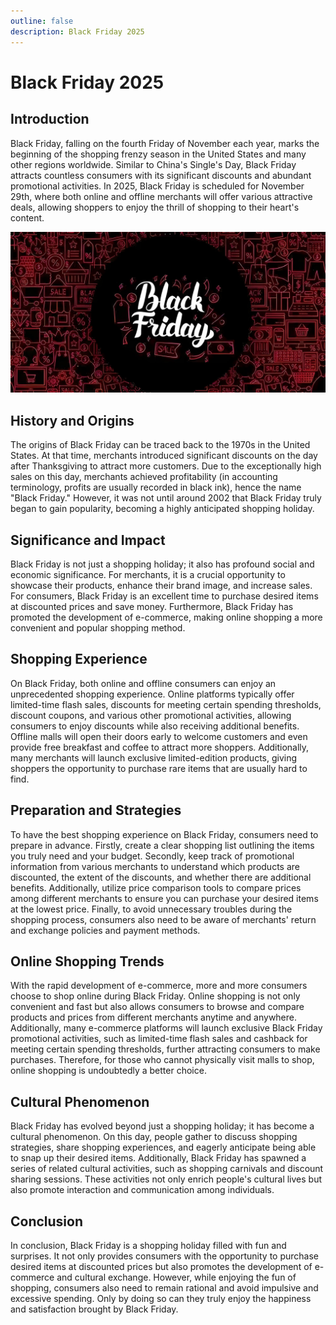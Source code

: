 ```yaml
---
outline: false
description: Black Friday 2025
---
```


# Black Friday 2025

## Introduction

Black Friday, falling on the fourth Friday of November each year, marks the beginning of the shopping frenzy season in the United States and many other regions worldwide. Similar to China's Single's Day, Black Friday attracts countless consumers with its significant discounts and abundant promotional activities. In 2025, Black Friday is scheduled for November 29th, where both online and offline merchants will offer various attractive deals, allowing shoppers to enjoy the thrill of shopping to their heart's content.

![Black Friday 2025](/images/black-friday-2025.jpg)

## History and Origins

The origins of Black Friday can be traced back to the 1970s in the United States. At that time, merchants introduced significant discounts on the day after Thanksgiving to attract more customers. Due to the exceptionally high sales on this day, merchants achieved profitability (in accounting terminology, profits are usually recorded in black ink), hence the name "Black Friday." However, it was not until around 2002 that Black Friday truly began to gain popularity, becoming a highly anticipated shopping holiday.

## Significance and Impact

Black Friday is not just a shopping holiday; it also has profound social and economic significance. For merchants, it is a crucial opportunity to showcase their products, enhance their brand image, and increase sales. For consumers, Black Friday is an excellent time to purchase desired items at discounted prices and save money. Furthermore, Black Friday has promoted the development of e-commerce, making online shopping a more convenient and popular shopping method.

## Shopping Experience

On Black Friday, both online and offline consumers can enjoy an unprecedented shopping experience. Online platforms typically offer limited-time flash sales, discounts for meeting certain spending thresholds, discount coupons, and various other promotional activities, allowing consumers to enjoy discounts while also receiving additional benefits. Offline malls will open their doors early to welcome customers and even provide free breakfast and coffee to attract more shoppers. Additionally, many merchants will launch exclusive limited-edition products, giving shoppers the opportunity to purchase rare items that are usually hard to find.

## Preparation and Strategies

To have the best shopping experience on Black Friday, consumers need to prepare in advance. Firstly, create a clear shopping list outlining the items you truly need and your budget. Secondly, keep track of promotional information from various merchants to understand which products are discounted, the extent of the discounts, and whether there are additional benefits. Additionally, utilize price comparison tools to compare prices among different merchants to ensure you can purchase your desired items at the lowest price. Finally, to avoid unnecessary troubles during the shopping process, consumers also need to be aware of merchants' return and exchange policies and payment methods.

## Online Shopping Trends

With the rapid development of e-commerce, more and more consumers choose to shop online during Black Friday. Online shopping is not only convenient and fast but also allows consumers to browse and compare products and prices from different merchants anytime and anywhere. Additionally, many e-commerce platforms will launch exclusive Black Friday promotional activities, such as limited-time flash sales and cashback for meeting certain spending thresholds, further attracting consumers to make purchases. Therefore, for those who cannot physically visit malls to shop, online shopping is undoubtedly a better choice.

## Cultural Phenomenon

Black Friday has evolved beyond just a shopping holiday; it has become a cultural phenomenon. On this day, people gather to discuss shopping strategies, share shopping experiences, and eagerly anticipate being able to snap up their desired items. Additionally, Black Friday has spawned a series of related cultural activities, such as shopping carnivals and discount sharing sessions. These activities not only enrich people's cultural lives but also promote interaction and communication among individuals.

## Conclusion

In conclusion, Black Friday is a shopping holiday filled with fun and surprises. It not only provides consumers with the opportunity to purchase desired items at discounted prices but also promotes the development of e-commerce and cultural exchange. However, while enjoying the fun of shopping, consumers also need to remain rational and avoid impulsive and excessive spending. Only by doing so can they truly enjoy the happiness and satisfaction brought by Black Friday.
